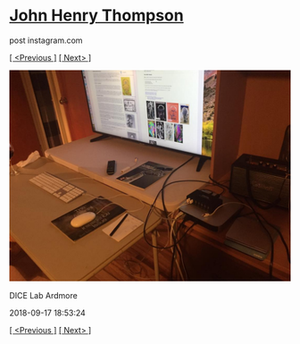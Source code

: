 # [John Henry Thompson](../README.md)
post instagram.com

[[ <Previous ]](2018-09-19-1.md) [[ Next> ]](2018-09-16-1.md)

[![](../media/2018-09-17/DICE-Lab-Ardmore.jpg)](../README.md)

DICE Lab Ardmore

2018-09-17 18:53:24

[[ <Previous ]](2018-09-19-1.md) [[ Next> ]](2018-09-16-1.md)